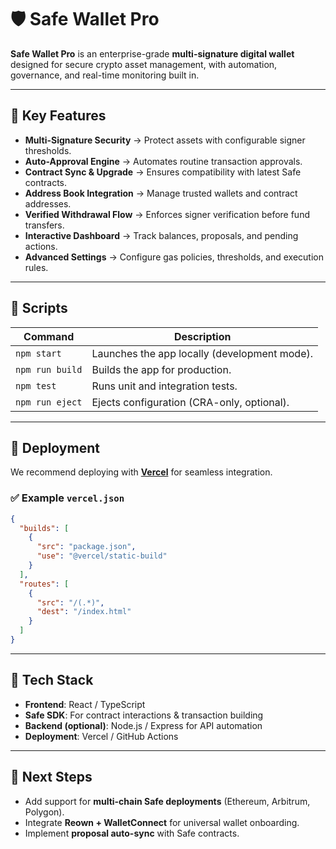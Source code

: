 # 🛡️ Safe Wallet Pro  

**Safe Wallet Pro** is an enterprise-grade **multi-signature digital wallet** designed for secure crypto asset management, with automation, governance, and real-time monitoring built in.  

---

## 🔐 Key Features  

- **Multi-Signature Security** → Protect assets with configurable signer thresholds.  
- **Auto-Approval Engine** → Automates routine transaction approvals.  
- **Contract Sync & Upgrade** → Ensures compatibility with latest Safe contracts.  
- **Address Book Integration** → Manage trusted wallets and contract addresses.  
- **Verified Withdrawal Flow** → Enforces signer verification before fund transfers.  
- **Interactive Dashboard** → Track balances, proposals, and pending actions.  
- **Advanced Settings** → Configure gas policies, thresholds, and execution rules.  

---

## 📜 Scripts  

| Command           | Description |
|-------------------|-------------|
| `npm start`       | Launches the app locally (development mode). |
| `npm run build`   | Builds the app for production. |
| `npm test`        | Runs unit and integration tests. |
| `npm run eject`   | Ejects configuration (CRA-only, optional). |

---

## 🚀 Deployment  

We recommend deploying with **[Vercel](https://vercel.com/)** for seamless integration.  

### ✅ Example `vercel.json`  

```json
{
  "builds": [
    {
      "src": "package.json",
      "use": "@vercel/static-build"
    }
  ],
  "routes": [
    {
      "src": "/(.*)",
      "dest": "/index.html"
    }
  ]
}
```  

---

## 🔧 Tech Stack  

- **Frontend**: React / TypeScript  
- **Safe SDK**: For contract interactions & transaction building  
- **Backend (optional)**: Node.js / Express for API automation  
- **Deployment**: Vercel / GitHub Actions  

---

## 📌 Next Steps  

- Add support for **multi-chain Safe deployments** (Ethereum, Arbitrum, Polygon).  
- Integrate **Reown + WalletConnect** for universal wallet onboarding.  
- Implement **proposal auto-sync** with Safe contracts.  

